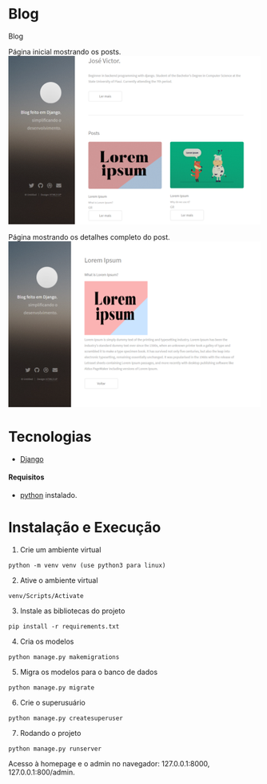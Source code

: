 # Blog
Blog

Página inicial mostrando os posts.
![posts](https://github.com/josevictorp81/Blog/blob/master/imagens/blog-inicio.png)

Página mostrando os detalhes completo do post.
![detalhes](https://github.com/josevictorp81/Blog/blob/master/imagens/blog-detalhes.png)

# Tecnologias
* [Django](https://www.djangoproject.com/)
#### Requisitos
* [python](https://www.python.org) instalado.

# Instalação e Execução
1. Crie um ambiente virtual
```
python -m venv venv (use python3 para linux)
```

2. Ative o ambiente virtual
```
venv/Scripts/Activate
```

3. Instale as bibliotecas do projeto
```
pip install -r requirements.txt
```

4. Cria os modelos
```
python manage.py makemigrations
```

5. Migra os modelos para o banco de dados
```
python manage.py migrate
```

6. Crie o superusuário
```
python manage.py createsuperuser
```
7. Rodando o projeto
```
python manage.py runserver
```

Acesso à homepage e o admin no navegador: 127.0.0.1:8000, 127.0.0.1:800/admin.

